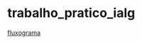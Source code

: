 # trabalho_pratico_ialg

[fluxograma](mauriciomartinss.github.com/trabalho_pratico_ialg/fluxograma/Algoritmo_Trabalho_Pratico.jpeg)

